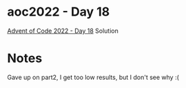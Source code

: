 # aoc2022 - Day 18

[Advent of Code 2022 - Day 18](https://adventofcode.com/2022/day/18) Solution

# Notes

Gave up on part2, I get too low results, but I don't see why :(
